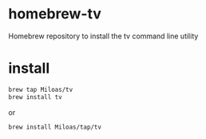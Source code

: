# homebrew-tv

Homebrew repository to install the tv command line utility

# install

```sh
brew tap Miloas/tv
brew install tv
```

or 

```sh
brew install Miloas/tap/tv
```
